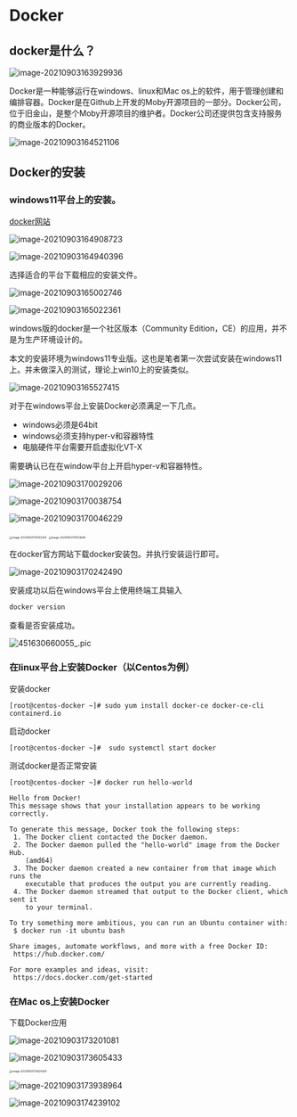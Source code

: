 # Docker

## docker是什么？

![image-20210903163929936](https://gitee.com/hanstack/hanstack_image/raw/master/img/image-20210903163929936.png)

Docker是一种能够运行在windows、linux和Mac os上的软件，用于管理创建和编排容器。Docker是在Github上开发的Moby开源项目的一部分。Docker公司，位于旧金山，是整个Moby开源项目的维护者。Docker公司还提供包含支持服务的商业版本的Docker。

![image-20210903164521106](https://gitee.com/hanstack/hanstack_image/raw/master/img/image-20210903164521106.png)

## Docker的安装

### 	windows11平台上的安装。

[docker网站](https://www.docker.com/)

![image-20210903164908723](https://gitee.com/hanstack/hanstack_image/raw/master/img/image-20210903164908723.png)

![image-20210903164940396](https://gitee.com/hanstack/hanstack_image/raw/master/img/image-20210903164940396.png)

选择适合的平台下载相应的安装文件。

![image-20210903165002746](https://gitee.com/hanstack/hanstack_image/raw/master/img/image-20210903165002746.png)

![image-20210903165022361](https://gitee.com/hanstack/hanstack_image/raw/master/img/image-20210903165022361.png)

windows版的docker是一个社区版本（Community Edition，CE）的应用，并不是为生产环境设计的。

本文的安装环境为windows11专业版。这也是笔者第一次尝试安装在windows11上。并未做深入的测试，理论上win10上的安装类似。

![image-20210903165527415](https://gitee.com/hanstack/hanstack_image/raw/master/img/image-20210903165527415.png)

对于在windows平台上安装Docker必须满足一下几点。

- windows必须是64bit
- windows必须支持hyper-v和容器特性
- 电脑硬件平台需要开启虚拟化VT-X

需要确认已在在window平台上开启hyper-v和容器特性。

![image-20210903170029206](https://gitee.com/hanstack/hanstack_image/raw/master/img/image-20210903170029206.png)

![image-20210903170038754](https://gitee.com/hanstack/hanstack_image/raw/master/img/image-20210903170038754.png)

![image-20210903170046229](https://gitee.com/hanstack/hanstack_image/raw/master/img/image-20210903170046229.png)

<img src="https://gitee.com/hanstack/hanstack_image/raw/master/img/image-20210903170053254.png" alt="image-20210903170053254" style="zoom:33%;" />

<img src="https://gitee.com/hanstack/hanstack_image/raw/master/img/image-20210903170103848.png" alt="image-20210903170103848" style="zoom:33%;" />

在docker官方网站下载docker安装包。并执行安装运行即可。

![image-20210903170242490](https://gitee.com/hanstack/hanstack_image/raw/master/img/image-20210903170242490.png)

安装成功以后在windows平台上使用终端工具输入

```dockerfile
docker version
```

查看是否安装成功。

![451630660055_.pic](https://gitee.com/hanstack/hanstack_image/raw/master/img/451630660055_.pic.jpg)

### 在linux平台上安装Docker（以Centos为例）

安装docker

```shell
[root@centos-docker ~]# sudo yum install docker-ce docker-ce-cli containerd.io
```

启动docker

```
[root@centos-docker ~]#  sudo systemctl start docker
```

测试docker是否正常安装

```shell
[root@centos-docker ~]# docker run hello-world

Hello from Docker!
This message shows that your installation appears to be working correctly.

To generate this message, Docker took the following steps:
 1. The Docker client contacted the Docker daemon.
 2. The Docker daemon pulled the "hello-world" image from the Docker Hub.
    (amd64)
 3. The Docker daemon created a new container from that image which runs the
    executable that produces the output you are currently reading.
 4. The Docker daemon streamed that output to the Docker client, which sent it
    to your terminal.

To try something more ambitious, you can run an Ubuntu container with:
 $ docker run -it ubuntu bash

Share images, automate workflows, and more with a free Docker ID:
 https://hub.docker.com/

For more examples and ideas, visit:
 https://docs.docker.com/get-started
```

### 在Mac os上安装Docker

下载Docker应用

![image-20210903173201081](https://gitee.com/hanstack/hanstack_image/raw/master/img/image-20210903173201081.png)



![image-20210903173605433](https://gitee.com/hanstack/hanstack_image/raw/master/img/image-20210903173605433.png)

<img src="https://gitee.com/hanstack/hanstack_image/raw/master/img/image-20210903173624269.png" alt="image-20210903173624269" style="zoom:33%;" />

![image-20210903173938964](https://gitee.com/hanstack/hanstack_image/raw/master/img/image-20210903173938964.png)

![image-20210903174239102](https://gitee.com/hanstack/hanstack_image/raw/master/img/image-20210903174239102.png)

